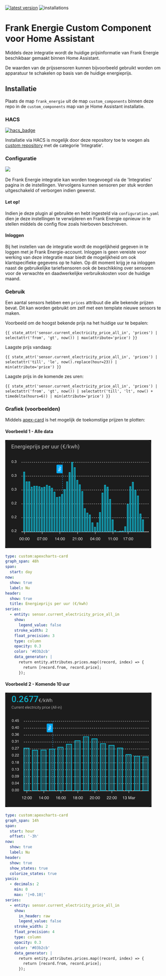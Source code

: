 [![latest version](https://img.shields.io/github/tag/HiDiHo01/home-assistant-frank_energie?include_prereleases=&sort=semver&label=Versie)](https://github.com/HiDiHo01/home-assistant-frank_energie/releases/)
![installations](https://img.shields.io/badge/dynamic/json?label=Installaties&query=%24.frank_energie.total&url=https%3A%2F%2Fanalytics.home-assistant.io%2Fcustom_integrations.json)

# Frank Energie Custom Component voor Home Assistant
Middels deze integratie wordt de huidige prijsinformatie van Frank Energie beschikbaar gemaakt binnen Home Assistant.

De waarden van de prijssensoren kunnen bijvoorbeeld gebruikt worden om apparatuur te schakelen op basis van de huidige energieprijs.

## Installatie
Plaats de map `frank_energie` uit de map `custom_components` binnen deze repo in de `custom_components` map van je Home Assistant installatie.

### HACS
[![hacs_badge](https://img.shields.io/badge/HACS-Custom-41BDF5.svg)](https://github.com/hacs/integration)

Installatie via HACS is mogelijk door deze repository toe te voegen als [custom repository](https://hacs.xyz/docs/faq/custom_repositories) met de categorie 'Integratie'.

### Configuratie

<a href="https://my.home-assistant.io/redirect/config_flow_start/?domain=frank_energie" class="my badge" target="_blank">
    <img src="https://my.home-assistant.io/badges/config_flow_start.svg">
</a>

De Frank Energie integratie kan worden toegevoegd via de 'Integraties' pagina in de instellingen.
Vervolgens kunnen sensoren per stuk worden uitgeschakeld of verborgen indien gewenst.

#### Let op!

Indien je deze plugin al gebruikte en hebt ingesteld via `configuration.yaml` dien je deze instellingen te verwijderen en Frank Energie opnieuw in te stellen middels de config flow zoals hierboven beschreven.

#### Inloggen

Bij het instellen van de integratie wordt de mogelijkheid gegeven in te loggen met je Frank Energie-account. Inloggen is geen vereiste voor werking van deze integratie maar biedt de mogelijkheid om ook klantspecifieke gegevens op te halen. Op dit moment krijg je na inloggen naast de gebruikelijke tariefsensoren ook de beschikking over sensoren voor de verwachte en daadwerkelijke verbruikskosten voor de huidige maand.

### Gebruik

Een aantal sensors hebben een `prices` attribuut die alle bekende prijzen bevat. Dit kan worden gebruikt om zelf met een template nieuwe sensors te maken.

Voorbeeld om de hoogst bekende prijs na het huidige uur te bepalen:
```
{{ state_attr('sensor.current_electricity_price_all_in', 'prices') | selectattr('from', 'gt', now()) | max(attribute='price') }}
```

Laagste prijs vandaag:
```
{{ state_attr('sensor.current_electricity_price_all_in', 'prices') | selectattr('till', 'le', now().replace(hour=23)) | min(attribute='price') }}
```

Laagste prijs in de komende zes uren:
```
{{ state_attr('sensor.current_electricity_price_all_in', 'prices') | selectattr('from', 'gt', now()) | selectattr('till', 'lt', now() + timedelta(hours=6)) | min(attribute='price') }}
```

### Grafiek (voorbeelden)
Middels [apex-card](https://github.com/RomRider/apexcharts-card) is het mogelijk de toekomstige prijzen te plotten:

#### Voorbeeld 1 - Alle data

![Apex graph voorbeeld 1](/images/example_1.png "Voorbeeld 1")

```yaml 
type: custom:apexcharts-card
graph_span: 48h
span:
  start: day
now:
  show: true
  label: Nu
header:
  show: true
  title: Energieprijs per uur (€/kwh)
series:
  - entity: sensor.current_electricity_price_all_in
    show:
      legend_value: false
    stroke_width: 2
    float_precision: 3
    type: column
    opacity: 0.3
    color: '#03b2cb'
    data_generator: |
      return entity.attributes.prices.map((record, index) => {
        return [record.from, record.price];
      });
```

#### Voorbeeld 2 - Komende 10 uur

![Apex graph voorbeeld 2](/images/example_2.png "Voorbeeld 2")

```yaml
type: custom:apexcharts-card
graph_span: 14h
span:
  start: hour
  offset: '-3h'
now:
  show: true
  label: Nu
header:
  show: true
  show_states: true
  colorize_states: true
yaxis:
  - decimals: 2
    min: 0
    max: '|+0.10|'
series:
  - entity: sensor.current_electricity_price_all_in
    show:
      in_header: raw
      legend_value: false
    stroke_width: 2
    float_precision: 4
    type: column
    opacity: 0.3
    color: '#03b2cb'
    data_generator: |
      return entity.attributes.prices.map((record, index) => {
        return [record.from, record.price];
      });
```

